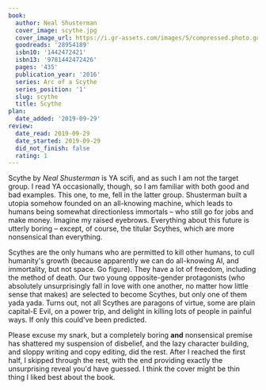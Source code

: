 ```yaml
---
book:
  author: Neal Shusterman
  cover_image: scythe.jpg
  cover_image_url: https://i.gr-assets.com/images/S/compressed.photo.goodreads.com/books/1456172676l/28954189._SX98_.jpg
  goodreads: '28954189'
  isbn10: '1442472421'
  isbn13: '9781442472426'
  pages: '435'
  publication_year: '2016'
  series: Arc of a Scythe
  series_position: '1'
  slug: scythe
  title: Scythe
plan:
  date_added: '2019-09-29'
review:
  date_read: 2019-09-29
  date_started: 2019-09-29
  did_not_finish: false
  rating: 1
---
```


Scythe by *Neal Shusterman* is YA scifi, and as such I am not the target group. I read YA occasionally, though, so I am familiar with both good and bad examples. This one, to me, fell in the latter group. Shusterman built a utopia somehow founded on an all-knowing machine, which leads to humans being somewhat directionless immortals – who still go for jobs and make money. Imagine my raised eyebrows. Everything about this future is utterly boring – except, of course, the titular Scythes, which are more nonsensical than everything.

Scythes are the only humans who are permitted to kill other humans, to cull humanity's growth (because apparently we can do all-knowing AI, and immortality, but not space. Go figure). They have a lot of freedom, including the method of death. Our two young opposite-gender protagonists (who absolutely unsurprisingly fall in love with one another, no matter how little sense that makes) are selected to become Scythes, but only one of them yada yada. Turns out, not all Scythes are paragons of virtue, some are plain capital-E Evil, on a power trip, and delight in killing lots of people in painful ways. If only this could've been predicted.

Please excuse my snark, but a completely boring **and** nonsensical premise has shattered my suspension of disbelief, and the lazy character building, and sloppy writing and copy editing, did the rest. After I reached the first half, I skipped through the rest, with the end providing exactly the unsurprising reveal you'd have guessed. I think the cover might be thin thing I liked best about the book.
